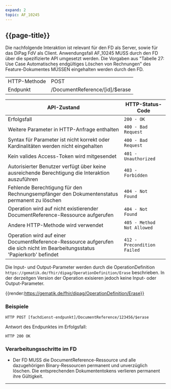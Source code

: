 ```yaml
---
expand: 2
topic: AF_10245
---
```


## {{page-title}}

Die nachfolgende Interaktion ist relevant für den FD als Server, sowie für das DiPag FdV als Client. Anwendungsfall AF_10245 MUSS durch den FD über die spezifizierte API umgesetzt werden. Die Vorgaben aus "Tabelle 27: Use Case Automatisches endgültiges Löschen von Rechnungen" des Feature-Dokumentes MÜSSEN eingehalten werden durch den FD.

|||
|-|-|
|HTTP-Methode|POST|
|Endpunkt|/DocumentReference/[id]/$erase|

|API-Zustand|HTTP-Status-Code|
|-|-|
|Erfolgsfall|`200 - OK`|
|Weitere Parameter in HTTP-Anfrage enthalten|`400 - Bad Request`|
|Syntax für Parameter ist nicht korrekt oder Kardinalitäten werden nicht eingehalten|`400 - Bad Request`|
|Kein valides Access-Token wird mitgesendet|`401 - Unauthorized`|
|Autorisierter Benutzer verfügt über keine ausreichende Berechtigung die Interaktion auszuführen|`403 - Forbidden`|
|Fehlende Berechtigung für den Rechnungsempfänger den Dokumentenstatus permanent zu löschen|`404 - Not Found`|
|Operation wird auf nicht existierender DocumentReference-Ressource aufgerufen|`404 - Not Found`|
|Andere HTTP-Methode wird verwendet|`405 - Method Not Allowed`|
|Operation wird auf einer DocumentReference-Ressource aufgerufen die sich nicht im Bearbeitungsstatus 'Papierkorb' befindet|`412 - Precondition Failed`|

Die Input- und Output-Parameter werden durch die OperationDefinition `https://gematik.de/fhir/dipag/OperationDefinition/Erase` beschrieben. In der derzeitgen Version der Operation exisieren jedoch keine Input- oder Output-Parameter.

{{render:https://gematik.de/fhir/dipag/OperationDefinition/Erase}}

### Beispiele

```
HTTP POST [fachdienst-endpunkt]/DocumentReference/123456/$erase
```

Antwort des Endpunktes im Erfolgsfall:

```
HTTP 200 OK
```

### Verarbeitungsschritte im FD

* Der FD MUSS die DocumentReference-Ressource und alle dazugehörigen Binary-Ressourcen permanent und unverzüglich löschen. Die entsprechenden Dokumententokens verlieren permanent ihre Gültigkeit.

----